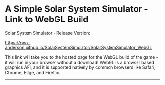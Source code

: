 # A Simple Solar System Simulator - Link to WebGL Build

Solar System Simulator - Release Version: 

<https://rees-anderson.github.io/SolarSystemSimulator/SolarSystemSimulator_WebGL>

This link will take you to the hosted page for the WebGL build of the game - it will run in your browser without a download!
WebGL is a browser based graphics API, and it is supported natively by common browsers like Safari, Chrome, Edge, and Firefox.

-----------------------------------------------------------------------------------------------------------------------------------